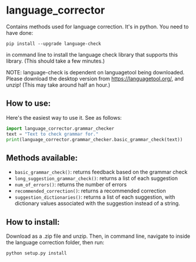 # language_corrector
Contains methods used for language correction. It's in python. You need to have done:

`pip install --upgrade language-check`

in command line to install the language check library that supports this library. (This should take a few minutes.)

NOTE: language-check is dependent on languagetool being downloaded. Please download the desktop version from https://languagetool.org/, and unzip! (This may take around half an hour.)

## How to use:
Here's the easiest way to use it. See as follows:

```python
import language_corrector.grammar_checker
text = "Text to check grammar for."
print(language_corrector.grammar_checker.basic_grammar_check(text))
```

## Methods available:
- `basic_grammar_check()`: returns feedback based on the grammar check
- `long_suggestion_grammar_check()`: returns a list of each suggestion
- `num_of_errors()`: returns the number of errors
- `recommended_correction()`: returns a recommended correction
- `suggestion_dictionaries()`: returns a list of each suggestion, with dictionary values associated with the suggestion instead of a string.

## How to install:
Download as a .zip file and unzip. Then, in command line, navigate to inside the language correction folder, then run:

`python setup.py install`

